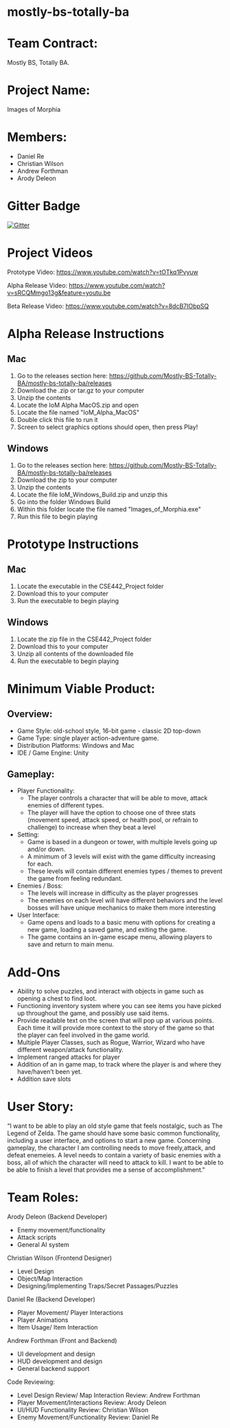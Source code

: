 # mostly-bs-totally-ba

Team Contract: 
=========
Mostly BS, Totally BA.

Project Name: 
=========
Images of Morphia

Members: 
========
* Daniel Re
* Christian Wilson
* Andrew Forthman
* Arody Deleon

Gitter Badge
==============
[![Gitter](https://badges.gitter.im/Join%20Chat.svg)](https://gitter.im/MostlyBSTotallyBA/Project_Discussion?utm_source=badge&utm_medium=badge&utm_campaign=pr-badge&utm_content=badge)


Project Videos
===========
Prototype Video:
https://www.youtube.com/watch?v=tOTkq1Pvyuw

Alpha Release Video:
https://www.youtube.com/watch?v=sRCQMmgo13g&feature=youtu.be

Beta Release Video:
https://www.youtube.com/watch?v=8dcB7IObpSQ

Alpha Release Instructions
=========================
Mac
------
1) Go to the releases section here: https://github.com/Mostly-BS-Totally-BA/mostly-bs-totally-ba/releases
2) Download the .zip or tar.gz to your computer
3) Unzip the contents
4) Locate the IoM Alpha MacOS.zip and open
5) Locate the file named "IoM_Alpha_MacOS"
6) Double click this file to run it
7) Screen to select graphics options should open, then press Play!

Windows
------------
1) Go to the releases section here: https://github.com/Mostly-BS-Totally-BA/mostly-bs-totally-ba/releases
2) Download the zip to your computer
3) Unzip the contents
4) Locate the file IoM_Windows_Build.zip and unzip this
5) Go into the folder Windows Build
6) Within this folder locate the file named "Images_of_Morphia.exe"
7) Run this file to begin playing

Prototype Instructions
=========================
Mac
------
1) Locate the executable in the CSE442_Project folder
2) Download this to your computer
3) Run the executable to begin playing

Windows
------------
1) Locate the zip file in the CSE442_Project folder
2) Download this to your computer
3) Unzip all contents of the downloaded file
4) Run the executable to begin playing


Minimum Viable Product:
=========================
Overview:
-------------------------
* Game Style: old-school style, 16-bit game - classic 2D top-down 
* Game Type: single player action-adventure game. 
* Distribution Platforms:  Windows and Mac
* IDE / Game Engine: Unity

Gameplay:
-------------------------
* Player Functionality:
	* The player controls a character that will be able to move, attack enemies of different types.
	* The player will have the option to choose one of three stats  (movement speed, attack speed, or health pool, or refrain to challenge) to increase when they beat a level
* Setting:
	* Game is based in a dungeon or tower, with multiple levels going up and/or down.
	* A minimum of 3 levels will exist with the game difficulty increasing for each.
	* These levels will contain different enemies types / themes to prevent the game from feeling redundant. 
* Enemies / Boss:
	* The levels will increase in difficulty as the player progresses
	* The enemies on each level will have different behaviors and the level bosses will have unique mechanics to make them more interesting
* User Interface:
	* Game opens and loads to a basic menu with options for creating a new game, loading a saved game, and exiting the game.
	* The game contains an in-game escape menu, allowing players to save and return to main menu.





Add-Ons
=========
* Ability to solve puzzles, and interact with objects in game such as opening a chest to find loot.
* Functioning inventory system where you can see items you have picked up throughout the game, and possibly use said items.
* Provide readable text on the screen that will pop up at various points. Each time it will provide more context to the story of the game so that the player can feel involved in the game world.
* Multiple Player Classes, such as Rogue, Warrior, Wizard who have different weapon/attack functionality.
* Implement ranged attacks for player
* Addition of an in game map, to track where the player is and where they have/haven’t been yet.
* Addition save slots


User Story:
============
“I want to be able to play an old style game that feels nostalgic, such as The Legend of Zelda. The game should have some basic common functionality, including a user interface, and options to start a new game. Concerning gameplay, the character I am controlling needs to move freely,attack, and defeat enemeies. A level needs to contain a variety of basic enemies with a boss, all of which the character will need to attack to kill. I want to be able to be able to finish a level that provides me a sense of accomplishment."   




Team Roles:
==============
Arody Deleon (Backend Developer)
* Enemy movement/functionality
* Attack scripts
* General AI system


Christian Wilson (Frontend Designer)
* Level Design
* Object/Map Interaction
* Designing/Implementing Traps/Secret Passages/Puzzles

Daniel Re (Backend Developer)
* Player Movement/ Player Interactions
* Player Animations
* Item Usage/ Item Interaction


Andrew Forthman (Front and Backend)
* UI development and design
* HUD development and design
* General backend support


Code Reviewing:
* Level Design Review/ Map Interaction Review: Andrew Forthman
* Player Movement/Interactions Review: Arody Deleon
* UI/HUD Functionality Review: Christian Wilson
* Enemy Movement/Functionality Review: Daniel Re
